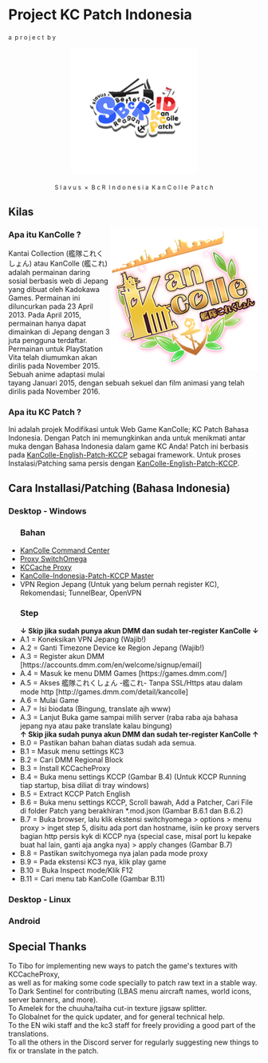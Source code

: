 # Project KC Patch Indonesia
<small>a &nbsp;p r o j e c t &nbsp;b y</small>

<p align="center" width="100%">
    <img src="https://github.com/SLAVUSworks/KanColle-Indonesia-Patch-KCCP/blob/development/Non-Game%20Assets/SBcRIDKCP.png?raw=true" alt="centered image" width="50%" />
</p>

<p align="center" width="100%"><small>S l a v u s&nbsp; × &nbsp;B c R &nbsp;I n d o n e s i a &nbsp;K a n C o l l e &nbsp;P a t c h</small></p>

## Kilas

<img src="https://raw.githubusercontent.com/Oradimi/KanColle-English-Patch-KCCP/master/EN-patch/kcs2/img/title/title_main.png/patched/title_main_004.png"
  align="right" alt="English KanColle icon" width="300">

### Apa itu KanColle ?

Kantai Collection (艦隊これくしょん) atau KanColle (艦これ) adalah permainan daring sosial berbasis web di Jepang yang dibuat oleh Kadokawa Games. Permainan ini diluncurkan pada 23 April 2013. Pada April 2015, permainan hanya dapat dimainkan di Jepang dengan 3 juta pengguna terdaftar. Permainan untuk PlayStation Vita telah diumumkan akan dirilis pada November 2015. Sebuah anime adaptasi mulai tayang Januari 2015, dengan sebuah sekuel dan film animasi yang telah dirilis pada November 2016.

### Apa itu KC Patch ?

Ini adalah projek Modifikasi untuk Web Game KanColle; KC Patch Bahasa Indonesia.
Dengan Patch ini memungkinkan anda untuk menikmati antar muka dengan Bahasa Indonesia dalam game KC Anda!
Patch ini berbasis pada [KanColle-English-Patch-KCCP](https://github.com/Oradimi/KanColle-English-Patch-KCCP) sebagai framework.
Untuk proses Instalasi/Patching sama persis dengan [KanColle-English-Patch-KCCP](https://github.com/Oradimi/KanColle-English-Patch-KCCP).

## Cara Installasi/Patching (Bahasa Indonesia)

### Desktop - Windows
<ul>
<h3>Bahan </h3>
<li><a href="https://chromewebstore.google.com/detail/kancolle-command-center-%E6%94%B9/hkgmldnainaglpjngpajnnjfhpdjkohh" target="_blank" rel="noopener noreferrer">KanColle Command Center</a></li>
<li><a href="https://chromewebstore.google.com/detail/proxy-switchyomega/padekgcemlokbadohgkifijomclgjgif" target="_blank" rel="noopener noreferrer">Proxy SwitchOmega</a></li>
<li><a href="https://github.com/Tibowl/KCCacheProxy/releases" target="_blank" rel="noopener noreferrer">KCCache Proxy</a></li>
<li><a href="https://github.com/SLAVUSworks/KanColle-Indonesia-Patch-KCCP/tree/master" target="_blank" rel="noopener noreferrer">KanColle-Indonesia-Patch-KCCP Master</a></li>
<li>VPN Region Jepang (Untuk yang belum pernah register KC), Rekomendasi; TunnelBear, OpenVPN</li>
<h3>Step</h3>
<b>↓ Skip jika sudah punya akun DMM dan sudah ter-register KanColle ↓</b>
<li>A.1 = Koneksikan VPN Jepang (Wajib!)</li>
<li>A.2 = Ganti Timezone Device ke Region Jepang (Wajib!)</li>
<li>A.3 = Register akun DMM [https://accounts.dmm.com/en/welcome/signup/email]</li>
<li>A.4 = Masuk ke menu DMM Games [https://games.dmm.com/]</li>
<li>A.5 = Akses 艦隊これくしょん -艦これ- Tanpa SSL/Https atau dalam mode http [http://games.dmm.com/detail/kancolle]</li>
<li>A.6 = Mulai Game </li>
<li>A.7 = Isi biodata (Bingung, translate ajh www)</li>
<li>A.3 = Lanjut Buka game sampai milih server (raba raba aja bahasa jepang nya atau pake translate kalau bingung)</li>
<b>↑ Skip jika sudah punya akun DMM dan sudah ter-register KanColle ↑</b>
<li>B.0 = Pastikan bahan bahan diatas sudah ada semua.</li>
<li>B.1 = Masuk menu settings KC3</li>
<li>B.2 = Cari DMM Regional Block</li>
<li>B.3 = Install KCCacheProxy</li>
<li>B.4 = Buka menu settings KCCP (Gambar B.4) (Untuk KCCP Running tiap startup, bisa diliat di tray windows)</li>
<li>B.5 = Extract KCCP Patch English</li>
<li>B.6 = Buka menu settings KCCP, Scroll bawah, Add a Patcher, Cari File di folder Patch yang berakhiran *.mod.json (Gambar B.6.1 dan B.6.2)</li>
<li>B.7 = Buka browser, lalu klik ekstensi switchyomega > options > menu proxy > inget step 5, disitu ada port dan hostname, isiin ke proxy servers bagian http persis kyk di KCCP nya (special case, misal port lu kepake buat hal lain, ganti aja angka nya) > apply changes (Gambar B.7)</li>
<li>B.8 = Pastikan switchyomega nya jalan pada mode proxy</li>
<li>B.9 = Pada ekstensi KC3 nya, klik play game</li>
<li>B.10 = Buka Inspect mode/Klik F12</li>
<li>B.11 = Cari menu tab KanColle (Gambar B.11)</li>
</ul>

### Desktop - Linux


### Android



## Special Thanks
To Tibo for implementing new ways to patch the game's textures with KCCacheProxy,\
as well as for making some code specially to patch raw text in a stable way.\
To Dark Sentinel for contributing (LBAS menu aircraft names, world icons, server banners, and more).\
To Amelek for the chuuha/taiha cut-in texture jigsaw splitter.\
To Globalnet for the quick updater, and for general technical help.\
To the EN wiki staff and the kc3 staff for freely providing a good part of the translations.\
To all the others in the Discord server for regularly suggesting new things to fix or translate in the patch.